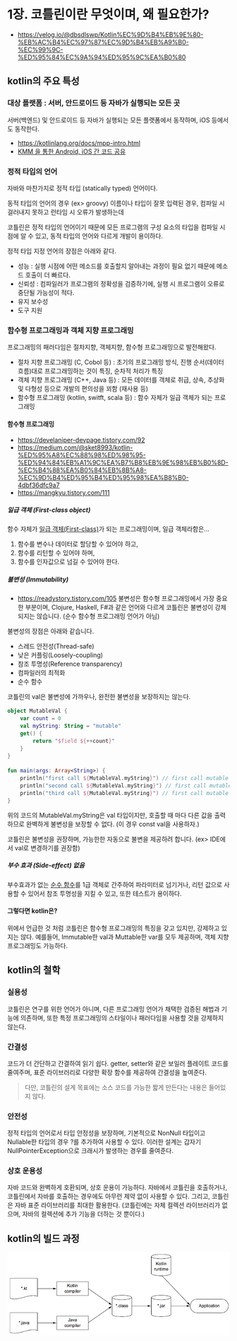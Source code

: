 # 1장. 코틀린이란 무엇이며, 왜 필요한가?
* https://velog.io/@dbsdlswp/Kotlin%EC%9D%B4%EB%9E%80-%EB%AC%B4%EC%97%87%EC%9D%B4%EB%A9%B0-%EC%99%9C-%ED%95%84%EC%9A%94%ED%95%9C%EA%B0%80

## kotlin의 주요 특성
### 대상 플랫폼 : 서버, 안드로이드 등 자바가 실행되는 모든 곳
서버(백엔드) 및 안드로이드 등 자바가 실행되는 모든 플랫폼에서 동작하며, iOS 등에서도 동작한다.
* https://kotlinlang.org/docs/mpp-intro.html
* [KMM 을 통한 Android, iOS 간 코드 공유](https://myungpyo.medium.com/kmm-%EC%9D%84-%ED%86%B5%ED%95%9C-android-ios-%EA%B0%84-%EC%BD%94%EB%93%9C-%EA%B3%B5%EC%9C%A0-19f445c7231e)

### 정적 타입의 언어
자바와 마찬가지로 정적 타입 (statically typed) 언어이다. 

동적 타입의 언어의 경우 (ex> groovy) 이름이나 타입이 잘못 입력된 경우, 컴파일 시 걸러내지 못하고 런타임 시 오류가 발생하는데 

코틀린은 정적 타입의 언어이기 때문에 모든 프로그램의 구성 요소의 타입을 컴파일 시점에 알 수 있고, 동적 타입의 언어와 다르게 개발이 용이하다.

정적 타입 지정 언어의 장점은 아래와 같다.

- 성능 : 실행 시점에 어떤 메소드를 호출할지 알아내는 과정이 필요 없기 때문에 메소드 호출이 더 빠르다.
- 신뢰성 : 컴파일러가 프로그램의 정확성을 검증하기에, 실행 시 프로그램이 오류로 중단될 가능성이 적다.
- 유지 보수성
- 도구 지원

### 함수형 프로그래밍과 객체 지향 프로그래밍

프로그래밍의 패러다임은 절차지향, 객체지향, 함수형 프로그래밍으로 발전해왔다.

- 절차 지향 프로그래밍 (C, Cobol 등) : 초기의 프로그래밍 방식, 진행 순서(데이터 흐름)대로 프로그래밍하는 것이 특징, 순차적 처리가 특징
- 객체 지향 프로그래밍 (C++, Java 등) : 모든 데이터를 객체로 취급, 상속, 추상화 및 다형성 등으로 개발의 편의성을 꾀함 (재사용 등)
- 함수형 프로그래밍 (kotlin, switft, scala 등) : 함수 자체가 일급 객체가 되는 프로그래밍

#### 함수형 프로그래밍
* https://develaniper-devpage.tistory.com/92
* https://medium.com/@sket8993/kotlin-%ED%95%A8%EC%88%98%ED%98%95-%ED%94%84%EB%A1%9C%EA%B7%B8%EB%9E%98%EB%B0%8D-%EC%B4%88%EA%B0%84%EB%8B%A8-%EC%9D%B4%ED%95%B4%ED%95%98%EA%B8%B0-4dbf36dfc9a7
* https://mangkyu.tistory.com/111
##### 일급 객체 (First-class object)
함수 자체가 [일급 객체(First-class)](https://ko.wikipedia.org/wiki/%EC%9D%BC%EA%B8%89_%EA%B0%9D%EC%B2%B4)가 되는 프로그래밍이며, 일급 객체라함은...

1. 함수를 변수나 데이터로 할당할 수 있어야 하고,
2. 함수를 리턴할 수 있어야 하며,
3. 함수를 인자값으로 넘길 수 있어야 한다.

##### 불변성 (Immutability)
* https://readystory.tistory.com/105
불변성은 함수형 프로그래밍에서 가장 중요한 부분이며, Clojure, Haskell, F#과 같은 언어와 다르게 코틀린은 불변성이 강제되지는 않습니다. (순수 함수형 프로그래밍 언어가 아님)

불변성의 장점은 아래와 같습니다.

- 스레드 안전성(Thread-safe)
- 낮은 커플링(Loosely-coupling)
- 참조 투명성(Reference transparency)
- 컴파일러의 최적화
- 순수 함수

코틀린의 val은 불변성에 가까우나, 완전한 불변성을 보장하지는 않는다.

```kt
object MutableVal {
    var count = 0
    val myString: String = "mutable"
    get() {
        return "$field ${++count}"
    }
}
 
fun main(args: Array<String>) {
    println("first call ${MutableVal.myString}") // first call mutable 1
    println("second call ${MutableVal.myString}") // first call mutable 2
    println("third call ${MutableVal.myString}") // first call mutable 3
}
```

위의 코드의 MutableVal.myString은 val 타입이지만, 호출할 때 마다 다른 값을 출력하므로 완벽하게 불변성을 보장할 수 없다. (이 경우 const val을 사용하자.)

코틀린은 불변성을 권장하며, 가능한한 자동으로 불변을 제공하려 합니다. (ex> IDE에서 val로 변경하기를 권장함)
 
##### 부수 효과 (Side-effect) 없음
부수효과가 없는 [순수 함수](https://jeong-pro.tistory.com/23)를 1급 객체로 간주하여 파라미터로 넘기거나, 리턴 값으로 사용할 수 있어서 참조 투명성을 지킬 수 있고, 또한 테스트가 용이하다. 

#### 그렇다면 kotlin은?
위에서 언급한 것 처럼 코틀린은 함수형 프로그래밍의 특징을 갖고 있지만, 강제하고 있지는 않다. 예를들어, Immutable한 val과 Muttable한 var를 모두 제공하며, 객체 지향 프로그래밍도 가능하다.

## kotlin의 철학
### 실용성
코틀린은 연구를 위한 언어가 아니며, 다른 프로그래밍 언어가 채택한 검증된 해법과 기능에 의존하며, 또한 특정 프로그래밍의 스타일이나 패러다임을 사용할 것을 강제하지 않는다.

### 간결성
코드가 더 간단하고 간결하여 읽기 쉽다. getter, setter와 같은 보일러 플레이트 코드를 줄여주며, 표준 라이브러리로 다양한 확장 함수를 제공하여 간결성을 높여준다.

> 다만, 코틀린의 설계 목표에는 소스 코드를 가능한 짧게 만든다는 내용은 들어있지 않다.

### 안전성
정적 타입의 언어로서 타입 안정성을 보장하며, 기본적으로 NonNull 타입이고 Nullable한 타입의 경우 ?를 추가하여 사용할 수 있다. 이러한 설계는 갑자기 NullPointerException으로 크래시가 발생하는 경우를 줄여준다.

### 상호 운용성
자바 코드와 완벽하게 호환되며, 상호 운용이 가능하다. 자바에서 코틀린을 호출하거나, 코틀린에서 자바를 호출하는 경우에도 아무런 제약 없이 사용할 수 있다. 그리고, 코틀린은 자바 표준 라이브러리를 최대한 활용한다. (코틀린에는 자체 컬렉션 라이브러리가 없으며, 자바의 컬렉션에 추가 기능을 더하는 것 뿐이다.)

## kotlin의 빌드 과정
![kotlin_build](images/kotlin_build.png)
